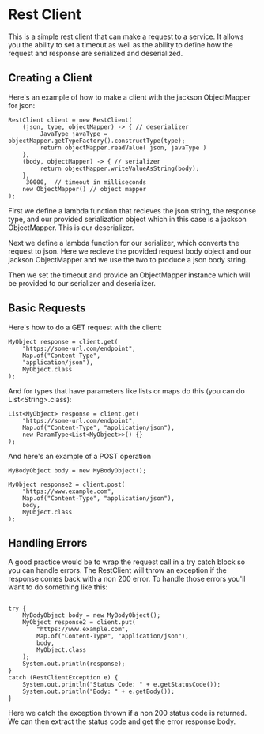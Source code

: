 # Rest Client
This is a simple rest client that can make a request to a service. It allows you the ability to set a timeout as well as the ability to define how the request and response are serialized and deserialized. 

## Creating a Client

Here's an example of how to make a client with the jackson ObjectMapper for json:
```
RestClient client = new RestClient(
    (json, type, objectMapper) -> { // deserializer
         JavaType javaType = objectMapper.getTypeFactory().constructType(type); 
         return objectMapper.readValue( json, javaType )
    },  
    (body, objectMapper) -> { // serializer
         return objectMapper.writeValueAsString(body);
    }, 
     30000,  // timeout in milliseconds
    new ObjectMapper() // object mapper
);
```

First we define a lambda function that recieves the json string, the response type, and our provided serialization object which in this case is a jackson ObjectMapper. This is our deserializer.

Next we define a lambda function for our serializer, which converts the request to json. Here we recieve the provided request body object and our jackson ObjectMapper and we use the two to produce a json body string.

Then we set the timeout and provide an ObjectMapper instance which will be provided to our serializer and deserializer.

## Basic Requests

Here's how to do a GET request with the client:
```
MyObject response = client.get(
    "https://some-url.com/endpoint", 
    Map.of("Content-Type", 
    "application/json"), 
    MyObject.class
);
```

And for types that have parameters like lists or maps do this (you can do List\<String\>.class):
```
List<MyObject> response = client.get(
    "https://some-url.com/endpoint", 
    Map.of("Content-Type", "application/json"), 
    new ParamType<List<MyObject>>() {}
);
```

And here's an example of a POST operation
```
MyBodyObject body = new MyBodyObject();

MyObject response2 = client.post(
    "https://www.example.com", 
    Map.of("Content-Type", "application/json"), 
    body, 
    MyObject.class
);
```

## Handling Errors
A good practice would be to wrap the request call in a try catch block so you can handle errors. The RestClient will throw an exception if the response comes back with a non 200 error. To handle those errors you'll want to do something like this:

```

try {
    MyBodyObject body = new MyBodyObject();
    MyObject response2 = client.put(
        "https://www.example.com", 
        Map.of("Content-Type", "application/json"), 
        body, 
        MyObject.class
    );
    System.out.println(response);
}
catch (RestClientException e) {
    System.out.println("Status Code: " + e.getStatusCode());
    System.out.println("Body: " + e.getBody());
}
```
Here we catch the exception thrown if a non 200 status code is returned. We can then extract the status code and get the error response body. 
